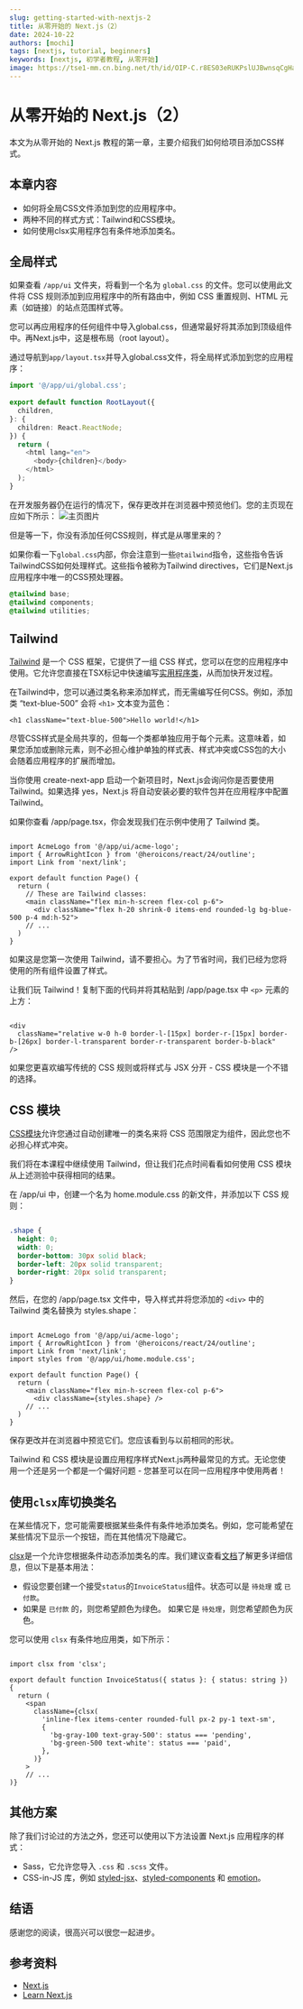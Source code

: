 ```yaml
---
slug: getting-started-with-nextjs-2
title: 从零开始的 Next.js（2）
date: 2024-10-22
authors: [mochi]
tags: [nextjs, tutorial, beginners]
keywords: [nextjs, 初学者教程, 从零开始]
image: https://tse1-mm.cn.bing.net/th/id/OIP-C.r8ES03eRUKPslUJBwnsqCgHaDN?rs=1&pid=ImgDetMain
---
```


# 从零开始的 Next.js（2）

本文为从零开始的 Next.js 教程的第一章，主要介绍我们如何给项目添加CSS样式。

<!-- truncate -->

## 本章内容

* 如何将全局CSS文件添加到您的应用程序中。
* 两种不同的样式方式：Tailwind和CSS模块。
* 如何使用clsx实用程序包有条件地添加类名。

## 全局样式

如果查看 `/app/ui` 文件夹，将看到一个名为 `global.css` 的文件。您可以使用此文件将 CSS 规则添加到应用程序中的所有路由中，例如 CSS 重置规则、HTML 元素（如链接）的站点范围样式等。

您可以再应用程序的任何组件中导入global.css，但通常最好将其添加到顶级组件中。再Next.js中，这是根布局（root layout）。

通过导航到`app/layout.tsx`并导入global.css文件，将全局样式添加到您的应用程序：

```ts title="/app/layout.tsx"
import '@/app/ui/global.css';
 
export default function RootLayout({
  children,
}: {
  children: React.ReactNode;
}) {
  return (
    <html lang="en">
      <body>{children}</body>
    </html>
  );
}
```

在开发服务器仍在运行的情况下，保存更改并在浏览器中预览他们。您的主页现在应如下所示：
![主页图片](./images/nextjs-2-1.png)

但是等一下，你没有添加任何CSS规则，样式是从哪里来的？

如果你看一下`global.css`内部，你会注意到一些`@tailwind`指令，这些指令告诉TailwindCSS如何处理样式。这些指令被称为Tailwind directives，它们是Next.js应用程序中唯一的CSS预处理器。

```css title="/app/ui/global.css"
@tailwind base;
@tailwind components;
@tailwind utilities;
```

## Tailwind

[Tailwind](https://tailwindcss.com/) 是一个 CSS 框架，它提供了一组 CSS 样式，您可以在您的应用程序中使用。它允许您直接在TSX标记中快速编写[实用程序类](https://tailwindcss.com/docs/utility-first)，从而加快开发过程。

在Tailwind中，您可以通过类名称来添加样式，而无需编写任何CSS。例如，添加类 “text-blue-500” 会将 `<h1>` 文本变为蓝色：

```TSX
<h1 className="text-blue-500">Hello world!</h1>
```

尽管CSS样式是全局共享的，但每一个类都单独应用于每个元素。这意味着，如果您添加或删除元素，则不必担心维护单独的样式表、样式冲突或CSS包的大小会随着应用程序的扩展而增加。

当你使用 create-next-app 启动一个新项目时，Next.js会询问你是否要使用 Tailwind。如果选择 yes，Next.js 将自动安装必要的软件包并在应用程序中配置 Tailwind。

如果你查看 /app/page.tsx，你会发现我们在示例中使用了 Tailwind 类。

```TSX title="/app/page.tsx"

import AcmeLogo from '@/app/ui/acme-logo';
import { ArrowRightIcon } from '@heroicons/react/24/outline';
import Link from 'next/link';
 
export default function Page() {
  return (
    // These are Tailwind classes:
    <main className="flex min-h-screen flex-col p-6">
      <div className="flex h-20 shrink-0 items-end rounded-lg bg-blue-500 p-4 md:h-52">
    // ...
  )
}

```

如果这是您第一次使用 Tailwind，请不要担心。为了节省时间，我们已经为您将使用的所有组件设置了样式。

让我们玩 Tailwind！复制下面的代码并将其粘贴到 /app/page.tsx 中 `<p>` 元素的上方：

```tsx title="/app/page.tsx"

<div
  className="relative w-0 h-0 border-l-[15px] border-r-[15px] border-b-[26px] border-l-transparent border-r-transparent border-b-black"
/>

```

如果您更喜欢编写传统的 CSS 规则或将样式与 JSX 分开 - CSS 模块是一个不错的选择。

## CSS 模块

[CSS模块](https://nextjs.org/docs/basic-features/built-in-css-support)允许您通过自动创建唯一的类名来将 CSS 范围限定为组件，因此您也不必担心样式冲突。

我们将在本课程中继续使用 Tailwind，但让我们花点时间看看如何使用 CSS 模块从上述测验中获得相同的结果。

在 /app/ui 中，创建一个名为 home.module.css 的新文件，并添加以下 CSS 规则：

```css title="/app/ui/home.module.css"

.shape {
  height: 0;
  width: 0;
  border-bottom: 30px solid black;
  border-left: 20px solid transparent;
  border-right: 20px solid transparent;
}

```

然后，在您的 /app/page.tsx 文件中，导入样式并将您添加的 `<div>` 中的 Tailwind 类名替换为 styles.shape：

```tsx title="/app/page.tsx"

import AcmeLogo from '@/app/ui/acme-logo';
import { ArrowRightIcon } from '@heroicons/react/24/outline';
import Link from 'next/link';
import styles from '@/app/ui/home.module.css';
 
export default function Page() {
  return (
    <main className="flex min-h-screen flex-col p-6">
      <div className={styles.shape} />
    // ...
  )
}

```

保存更改并在浏览器中预览它们。您应该看到与以前相同的形状。

Tailwind 和 CSS 模块是设置应用程序样式Next.js两种最常见的方式。无论您使用一个还是另一个都是一个偏好问题 - 您甚至可以在同一应用程序中使用两者！

## 使用`clsx`库切换类名

在某些情况下，您可能需要根据某些条件有条件地添加类名。例如，您可能希望在某些情况下显示一个按钮，而在其他情况下隐藏它。

[clsx](https://www.npmjs.com/package/clsx)是一个允许您根据条件动态添加类名的库。我们建议查看[文档](https://github.com/lukeed/clsx)了解更多详细信息，但以下是基本用法：

* 假设您要创建一个接受`status`的`InvoiceStatus`组件。状态可以是 `待处理` 或 `已付款`。
* 如果是 `已付款` 的，则您希望颜色为绿色。 如果它是 `待处理`，则您希望颜色为灰色。

您可以使用 `clsx` 有条件地应用类，如下所示：

```TSX title="/app/ui/invoice/status.tsx"

import clsx from 'clsx';
 
export default function InvoiceStatus({ status }: { status: string }) {
  return (
    <span
      className={clsx(
        'inline-flex items-center rounded-full px-2 py-1 text-sm',
        {
          'bg-gray-100 text-gray-500': status === 'pending',
          'bg-green-500 text-white': status === 'paid',
        },
      )}
    >
    // ...
)}

```

## 其他方案

除了我们讨论过的方法之外，您还可以使用以下方法设置 Next.js 应用程序的样式：

* Sass，它允许您导入 `.css` 和 `.scss` 文件。
* CSS-in-JS 库，例如 [styled-jsx](https://github.com/vercel/styled-jsx)、[styled-components](https://github.com/vercel/next.js/tree/canary/examples/with-styled-components) 和 [emotion](https://github.com/vercel/next.js/tree/canary/examples/with-emotion)。

## 结语

感谢您的阅读，很高兴可以很您一起进步。

## 参考资料

* [Next.js](https://nextjs.org/)
* [Learn Next.js](https://nextjs.org/learn/dashboard-app)
